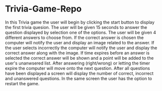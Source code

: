 # Trivia-Game-Repo

In this Trivia game the user will begin by clicking the start button to display the first trivia quesion. The user will be given 15 seconds to answer the question displayed by selection one of the options. The user will be given 4 different answers to choose from. If the correct answer is chosen the computer will notify the user and display an image related to the answer. If the user selects incorrectly the computer will notify the user and display the correct answer along with the image. If time expires before an answer is selected the correct answer will be shown and a point will be added to the user's unanwsered list. After answering (right/wrong) or letting the timer expire the computer will move onto the next question. After all questions have been displayed a screen will display the number of correct, incorrect and unanswered questions. In the same screen the user has the option to restart the game.
